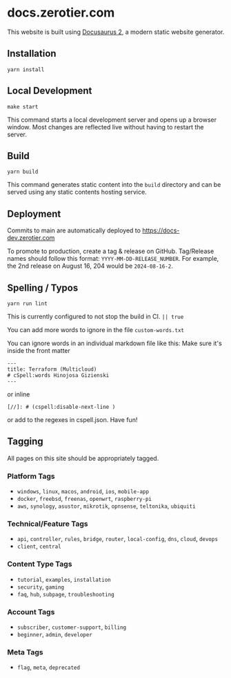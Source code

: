 # docs.zerotier.com

This website is built using [Docusaurus 2](https://docusaurus.io/), a modern static website generator.

## Installation

```console
yarn install
```

## Local Development

```console
make start
```

This command starts a local development server and opens up a browser window. Most changes are reflected live without having to restart the server.

## Build

```console
yarn build
```

This command generates static content into the `build` directory and can be served using any static contents hosting service.

## Deployment

Commits to main are automatically deployed to https://docs-dev.zerotier.com

To promote to production, create a tag & release on GitHub.  Tag/Release names should follow this format: `YYYY-MM-DD-RELEASE_NUMBER`. For example, the 2nd release on August 16, 204 would be `2024-08-16-2`.


## Spelling / Typos

``` console
yarn run lint
```

This is currently configured to not stop the build in CI. `|| true`

You can add more words to ignore in the file `custom-words.txt`

You can ignore words in an individual markdown file like this:
Make sure it's inside the front matter


``` console
---
title: Terraform (Multicloud)
# cSpell:words Hinojosa Gizienski
---
```

or inline 

```
[//]: # (cspell:disable-next-line )

```

or add to the regexes in cspell.json. Have fun!

## Tagging

All pages on this site should be appropriately tagged.

### Platform Tags

- `windows`, `linux`, `macos`, `android`, `ios`, `mobile-app`
- `docker`, `freebsd`, `freenas`, `openwrt`, `raspberry-pi`
- `aws`, `synology`, `asustor`, `mikrotik`, `opnsense`, `teltonika`, `ubiquiti`

### Technical/Feature Tags

- `api`, `controller`,  `rules`, `bridge`, `router`, `local-config`, `dns`, `cloud`, `devops`
- `client`, `central`

### Content Type Tags

- `tutorial`, `examples`, `installation`
- `security`, `gaming`
- `faq`, `hub`, `subpage`, `troubleshooting`

### Account Tags

- `subscriber`, `customer-support`, `billing`
- `beginner`, `admin`, `developer`

### Meta Tags

- `flag`, `meta`, `deprecated`

